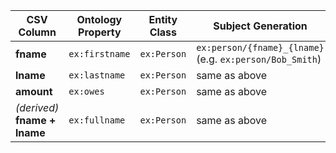 | CSV Column | Ontology Property | Entity Class | Subject Generation | Datatype |
| ----------------------------- | ----------------- | ------------ | ----------------------------------------------------------- | ------------ |
| **fname**                     | `ex:firstname`    | `ex:Person`  | `ex:person/{fname}_{lname}`<br>(e.g. `ex:person/Bob_Smith`) | `xsd:string` |
| **lname**                     | `ex:lastname`     | `ex:Person`  | same as above                                               | `xsd:string` |
| **amount**                    | `ex:owes`         | `ex:Person`  | same as above                                               | `xsd:double` |
| *(derived)* **fname + lname** | `ex:fullname`     | `ex:Person`  | same as above                                               | `xsd:string` |
